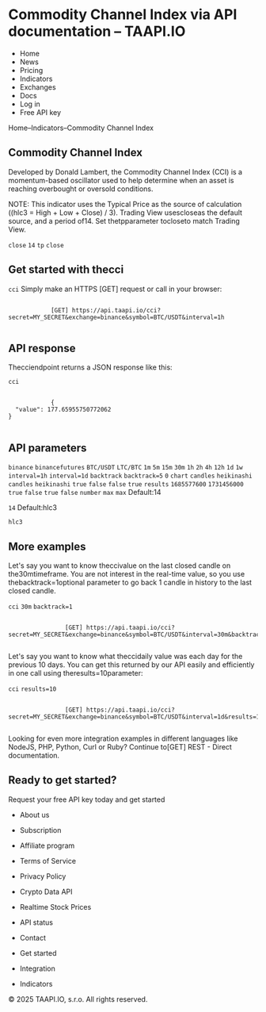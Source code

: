# Commodity Channel Index via API documentation – TAAPI.IO

- Home
- News
- Pricing
- Indicators
- Exchanges
- Docs
- Log in
- Free API key

Home–Indicators–Commodity Channel Index


## Commodity Channel Index
Developed by Donald Lambert, the Commodity Channel Index​ (CCI) is a momentum-based oscillator used to help determine when an asset is reaching overbought or oversold conditions.

NOTE: This indicator uses the Typical Price as the source of calculation ((hlc3 = High + Low + Close) / 3). Trading View usescloseas the default source, and a period of14. Set thetpparameter tocloseto match Trading View.

`close` `14` `tp` `close` 
## Get started with thecci
`cci` Simply make an HTTPS [GET] request or call in your browser:


```

			[GET] https://api.taapi.io/cci?secret=MY_SECRET&exchange=binance&symbol=BTC/USDT&interval=1h
		
```

## API response
Thecciendpoint returns a JSON response like this:

`cci` 
```

			{
  "value": 177.65955750772062
}
		
```

## API parameters
`binance` `binancefutures` `BTC/USDT` `LTC/BTC` `1m` `5m` `15m` `30m` `1h` `2h` `4h` `12h` `1d` `1w` `interval=1h` `interval=1d` `backtrack` `backtrack=5` `0` `chart` `candles` `heikinashi` `candles` `heikinashi` `true` `false` `false` `true` `results` `1685577600` `1731456000` `true` `false` `true` `false` `number` `max` `max` Default:14

`14` Default:hlc3

`hlc3` 
## More examples
Let's say you want to know theccivalue on the last closed candle on the30mtimeframe. You are not interest in the real-time value, so you use thebacktrack=1optional parameter to go back 1 candle in history to the last closed candle.

`cci` `30m` `backtrack=1` 
```

				[GET] https://api.taapi.io/cci?secret=MY_SECRET&exchange=binance&symbol=BTC/USDT&interval=30m&backtrack=1
			
```
Let's say you want to know what theccidaily value was each day for the previous 10 days. You can get this returned by our API easily and efficiently in one call using theresults=10parameter:

`cci` `results=10` 
```

				[GET] https://api.taapi.io/cci?secret=MY_SECRET&exchange=binance&symbol=BTC/USDT&interval=1d&results=10
			
```
Looking for even more integration examples in different languages like NodeJS, PHP, Python, Curl or Ruby? Continue to[GET] REST - Direct documentation.


## Ready to get started?
Request your free API key today and get started

- About us
- Subscription
- Affiliate program
- Terms of Service
- Privacy Policy
- Crypto Data API
- Realtime Stock Prices
- API status
- Contact

- Get started
- Integration
- Indicators

© 2025 TAAPI.IO, s.r.o. All rights reserved.

